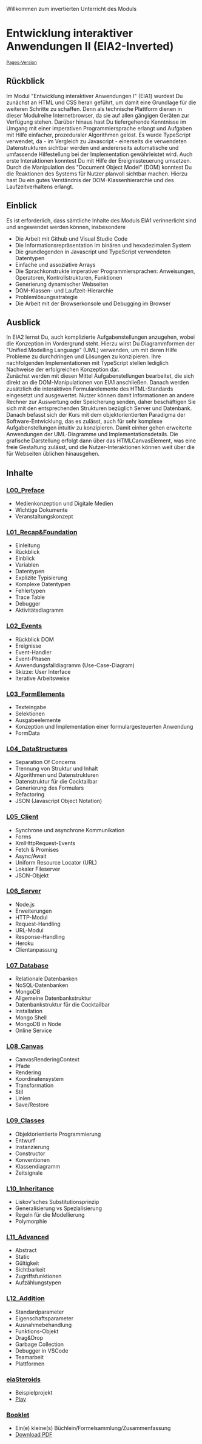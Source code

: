 Willkommen zum invertierten Unterricht des Moduls
# Entwicklung interaktiver Anwendungen II (EIA2-Inverted)
<small><a href="https://jirkadelloro.github.io/EIA2-Inverted">Pages-Version</a></small>

## Rückblick
Im Modul "Entwicklung interaktiver Anwendungen I" (EIA1) wurdest Du zunächst an HTML und CSS heran geführt, um damit eine Grundlage für die weiteren Schritte zu schaffen. Denn als technische Plattform dienen in dieser Modulreihe Internetbrowser, da sie auf allen gängigen Geräten zur Verfügung stehen. 
Darüber hinaus hast Du tiefergehende Kenntnisse im Umgang mit einer imperativen Programmiersprache erlangt und Aufgaben mit Hilfe einfacher, prozeduraler Algorithmen gelöst. Es wurde TypeScript verwendet, da - im Vergleich zu Javascript - einerseits die verwendeten Datenstrukturen sichtbar werden und andererseits automatische und umfassende Hilfestellung bei der Implementation gewährleistet wird. Auch erste Interaktionen konntest Du mit Hilfe der Ereignissteuerung umsetzen. Durch die Manipulation des "Document Object Model" (DOM) konntest Du die Reaktionen des Systems für Nutzer planvoll sichtbar machen. Hierzu hast Du ein gutes Verständnis der DOM-Klassenhierarchie und des Laufzeitverhaltens erlangt.

## Einblick
Es ist erforderlich, dass sämtliche Inhalte des Moduls EIA1 verinnerlicht sind und angewendet werden können, insbesondere
- Die Arbeit mit Github und Visual Studio Code
- Die Informationsrepräsentation im binären und hexadezimalen System
- Die grundlegenden in Javascript und TypeScript verwendeten Datentypen
- Einfache und assoziative Arrays
- Die Sprachkonstrukte imperativer
Programmiersprachen: Anweisungen, Operatoren, Kontrollstrukturen, Funktionen
- Generierung dynamischer Webseiten
- DOM-Klassen- und Laufzeit-Hierarchie
- Problemlösungsstrategie
- Die Arbeit mit der Browserkonsole und Debugging im Browser

## Ausblick
In EIA2 lernst Du, auch komplizierte Aufgabenstellungen anzugehen, wobei die Konzeption im Vordergrund steht. Hierzu wirst Du Diagrammformen der "Unified Modelling Language" (UML) verwenden, um mit deren Hilfe Probleme zu durchdringen und Lösungen zu konzipieren. Ihre nachfolgenden Implementationen mit TypeScript stellen lediglich Nachweise der erfolgreichen Konzeption dar.  
Zunächst werden mit diesen Mittel Aufgabenstellungen bearbeitet, die sich direkt an die DOM-Manipulationen von EIA1 anschließen. Danach werden zusätzlich die interaktiven Formularelemente des HTML-Standards eingesetzt und ausgewertet. Nutzer können damit Informationen an andere Rechner zur Auswertung oder Speicherung senden, daher beschäftigen Sie sich mit den entsprechenden Strukturen bezüglich Server und Datenbank. Danach befasst sich der Kurs mit dem objektorientierten Paradigma der Software-Entwicklung, das es zulässt, auch für sehr komplexe Aufgabenstellungen intuitiv zu konzipieren. Damit einher gehen erweiterte Anwendungen der UML-Diagramme und Implementationsdetails. Die grafische Darstellung erfolgt dann über das HTMLCanvasElement, was eine freie Gestaltung zulässt, und die Nutzer-Interaktionen können weit über die für Webseiten üblichen hinausgehen.

## Inhalte
### [L00_Preface](L00_Preface)
- Medienkonzeption und Digitale Medien
- Wichtige Dokumente
- Veranstaltungskonzept

### [L01_Recap&Foundation](L01_Recap&Foundation)
- Einleitung
- Rückblick
- Einblick
- Variablen
- Datentypen
- Explizite Typisierung
- Komplexe Datentypen
- Fehlertypen
- Trace Table
- Debugger
- Aktivitätsdiagramm

### [L02_Events](L02_Events)
- Rückblick DOM
- Ereignisse
- Event-Handler
- Event-Phasen
- Anwendungsfalldiagramm (Use-Case-Diagram)
- Skizze: User Interface 
- Iterative Arbeitsweise
  
### [L03_FormElements](L03_FormElements)
- Texteingabe
- Selektionen
- Ausgabeelemente
- Konzeption und Implementation einer formulargesteuerten Anwendung  
- FormData
  
### [L04_DataStructures](L04_DataStructures)
- Separation Of Concerns
- Trennung von Struktur und Inhalt
- Algorithmen und Datenstrukturen
- Datenstruktur für die Cocktailbar
- Generierung des Formulars
- Refactoring
- JSON (Javascript Object Notation)

### [L05_Client](L05_Client)
- Synchrone und asynchrone Kommunikation
- Forms
- XmlHttpRequest-Events
- Fetch & Promises
- Async/Await
- Uniform Resource Locator (URL)
- Lokaler Fileserver
- JSON-Objekt

### [L06_Server](L06_Server)
- Node.js
- Erweiterungen
- HTTP-Modul
- Request-Handling
- URL-Modul
- Response-Handling
- Heroku
- Clientanpassung

### [L07_Database](L07_Database)
- Relationale Datenbanken
- NoSQL-Datenbanken
- MongoDB
- Allgemeine Datenbankstruktur
- Datenbankstruktur für die Cocktailbar
- Installation
- Mongo Shell
- MongoDB in Node
- Online Service

### [L08_Canvas](L08_Canvas)
- CanvasRenderingContext
- Pfade
- Rendering
- Koordinatensystem
- Transformation
- Stil
- Linien
- Save/Restore

### [L09_Classes](L09_Classes)
- Objektorientierte Programmierung
- Entwurf
- Instanzierung
- Constructor
- Konventionen
- Klassendiagramm
- Zeitsignale

### [L10_Inheritance](L10_Inheritance)
- Liskov'sches Substitutionsprinzip
- Generalisierung vs Spezialisierung
- Regeln für die Modellierung
- Polymorphie

### [L11_Advanced](L11_Advanced)
- Abstract
- Static
- Gültigkeit
- Sichtbarkeit
- Zugriffsfunktionen
- Aufzählungstypen

### [L12_Addition](L12_Addition)
- Standardparameter
- Eigenschaftsparameter
- Ausnahmebehandlung
- Funktions-Objekt
- Drag&Drop
- Garbage Collection
- Debugger in VSCode
- Teamarbeit
- Plattformen

### [eiaSteroids](X01_Appendix/eiaSteroids)
- Beispielprojekt
- [Play](https://jirkadelloro.github.io/EIA2-Inverted/X01_Appendix/eiaSteroids/eiaSteroids.html)

### [Booklet](X01_Appendix)
- Ein(e) kleine(s) Büchlein/Formelsammlung/Zusammenfassung
- [Download PDF](https://jirkadelloro.github.io/EIA2-Inverted/X01_Appendix/EIA2-Inverted_Booklet.pdf)